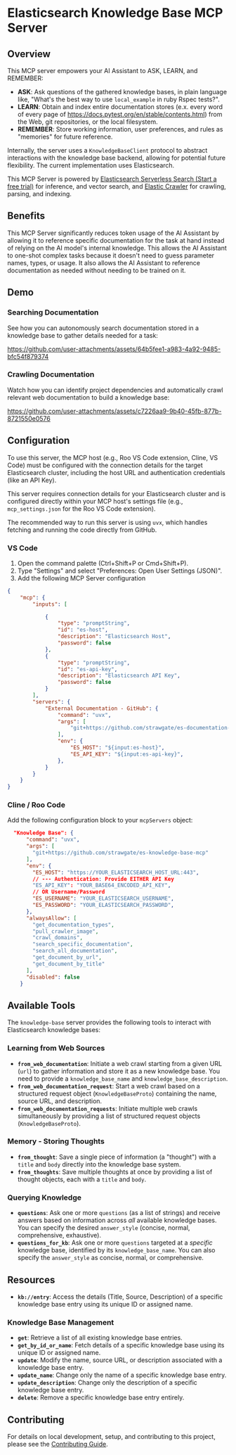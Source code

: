 # Elasticsearch Knowledge Base MCP Server

## Overview

This MCP server empowers your AI Assistant to ASK, LEARN, and REMEMBER:
*   **ASK**: Ask questions of the gathered knowledge bases, in plain language like, "What's the best way to use `local_example` in ruby Rspec tests?".
*   **LEARN**: Obtain and index entire documentation stores (e.x. every word of every page of https://docs.pytest.org/en/stable/contents.html) from the Web, git repositories, or the local filesystem.
*   **REMEMBER**: Store working information, user preferences, and rules as "memories" for future reference.

Internally, the server uses a `KnowledgeBaseClient` protocol to abstract interactions with the knowledge base backend, allowing for potential future flexibility. The current implementation uses Elasticsearch.

This MCP Server is powered by [Elasticsearch Serverless Search (Start a free trial)](https://www.elastic.co/guide/en/serverless/current/what-is-elasticsearch-serverless.html) for inference, and vector search, and [Elastic Crawler](https://github.com/elastic/crawler) for crawling, parsing, and indexing.

## Benefits

This MCP Server significantly reduces token usage of the AI Assistant by allowing it to reference specific documentation for the task at hand instead of relying on the AI model's internal knowledge. This allows the AI Assistant to one-shot complex tasks because it doesn't need to guess parameter names, types, or usage. It also allows the AI Assistant to reference documentation as needed without needing to be trained on it.

## Demo

### Searching Documentation

See how you can autonomously search documentation stored in a knowledge base to gather details needed for a task:

https://github.com/user-attachments/assets/64b5fee1-a983-4a92-9485-bfc54f879374

### Crawling Documentation

Watch how you can identify project dependencies and automatically crawl relevant web documentation to build a knowledge base:

https://github.com/user-attachments/assets/c7226aa9-9b40-45fb-877b-8721550e0576


## Configuration

To use this server, the MCP host (e.g., Roo VS Code extension, Cline, VS Code) must be configured with the connection details for the target Elasticsearch cluster, including the host URL and authentication credentials (like an API Key).

This server requires connection details for your Elasticsearch cluster and is configured directly within your MCP host's settings file (e.g., `mcp_settings.json` for the Roo VS Code extension).

The recommended way to run this server is using `uvx`, which handles fetching and running the code directly from GitHub. 

### VS Code 

1. Open the command palette (Ctrl+Shift+P or Cmd+Shift+P).
2. Type "Settings" and select "Preferences: Open User Settings (JSON)".
3. Add the following MCP Server configuration

```json
{
    "mcp": {
        "inputs": [

            {
                "type": "promptString",
                "id": "es-host",
                "description": "Elasticsearch Host",
                "password": false
            },
            {
                "type": "promptString",
                "id": "es-api-key",
                "description": "Elasticsearch API Key",
                "password": false
            }
        ],
        "servers": {
            "External Documentation - GitHub": {
                "command": "uvx",
                "args": [
                    "git+https://github.com/strawgate/es-documentation-manager-mcp"
                ],
                "env": {
                    "ES_HOST": "${input:es-host}",
                    "ES_API_KEY": "${input:es-api-key}",
                },
            }
        }
    }
}
```

### Cline / Roo Code
Add the following configuration block to your `mcpServers` object:

```json
  "Knowledge Base": {
      "command": "uvx",
      "args": [
        "git+https://github.com/strawgate/es-knowledge-base-mcp"
      ],
      "env": {
        "ES_HOST": "https://YOUR_ELASTICSEARCH_HOST_URL:443",
        // --- Authentication: Provide EITHER API Key
        "ES_API_KEY": "YOUR_BASE64_ENCODED_API_KEY",
        // OR Username/Password
        "ES_USERNAME": "YOUR_ELASTICSEARCH_USERNAME",
        "ES_PASSWORD": "YOUR_ELASTICSEARCH_PASSWORD",
      },
      "alwaysAllow": [
        "get_documentation_types",
        "pull_crawler_image",
        "crawl_domains",
        "search_specific_documentation",
        "search_all_documentation",
        "get_document_by_url",
        "get_document_by_title"
      ],
      "disabled": false
    }
```

## Available Tools

The `knowledge-base` server provides the following tools to interact with Elasticsearch knowledge bases:

### Learning from Web Sources

*   **`from_web_documentation`**: Initiate a web crawl starting from a given URL (`url`) to gather information and store it as a new knowledge base. You need to provide a `knowledge_base_name` and `knowledge_base_description`.
*   **`from_web_documentation_request`**: Start a web crawl based on a structured request object (`KnowledgeBaseProto`) containing the name, source URL, and description.
*   **`from_web_documentation_requests`**: Initiate multiple web crawls simultaneously by providing a list of structured request objects (`KnowledgeBaseProto`).

### Memory - Storing Thoughts

*   **`from_thought`**: Save a single piece of information (a "thought") with a `title` and `body` directly into the knowledge base system.
*   **`from_thoughts`**: Save multiple thoughts at once by providing a list of thought objects, each with a `title` and `body`.

### Querying Knowledge

*   **`questions`**: Ask one or more `questions` (as a list of strings) and receive answers based on information across *all* available knowledge bases. You can specify the desired `answer_style` (concise, normal, comprehensive, exhaustive).
*   **`questions_for_kb`**: Ask one or more `questions` targeted at a *specific* knowledge base, identified by its `knowledge_base_name`. You can also specify the `answer_style` as concise, normal, or comprehensive.

## Resources

*   **`kb://entry`**: Access the details (Title, Source, Description) of a specific knowledge base entry using its unique ID or assigned name. 

### Knowledge Base Management

*   **`get`**: Retrieve a list of all existing knowledge base entries.
*   **`get_by_id_or_name`**: Fetch details of a specific knowledge base using its unique ID or assigned name.
*   **`update`**: Modify the name, source URL, or description associated with a knowledge base entry.
*   **`update_name`**: Change only the name of a specific knowledge base entry.
*   **`update_description`**: Change only the description of a specific knowledge base entry.
*   **`delete`**: Remove a specific knowledge base entry entirely.


## Contributing

For details on local development, setup, and contributing to this project, please see the [Contributing Guide](contributing.md).